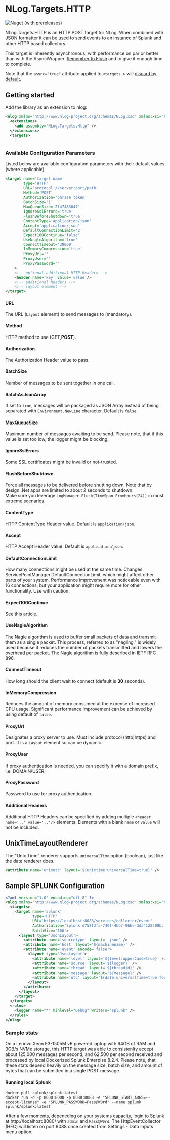 # NLog.Targets.HTTP

[![Nuget (with prereleases)](https://img.shields.io/nuget/vpre/NLog.Targets.HTTP)](https://www.nuget.org/packages/NLog.Targets.HTTP)

NLog.Targets.HTTP is an HTTP POST target for NLog. 
When combined with JSON formatter it can be used to send events to an 
instance of Splunk and other HTTP based collectors.

This target is inherently asynchronous, with performance on par or better than with the AsyncWrapper. [Remember to Flush](https://github.com/NLog/NLog/wiki/Tutorial#5-remember-to-flush) and to give it enough time to complete. 

Note that the `async="true"` attribute applied to `<targets >` will [discard by default](https://github.com/NLog/NLog/wiki/AsyncWrapper-target#async-attribute-will-discard-by-default).

## Getting started
Add the library as an extension to nlog:

```xml
<nlog xmlns="http://www.nlog-project.org/schemas/NLog.xsd" xmlns:xsi="http://www.w3.org/2001/XMLSchema-instance" >
  <extensions>
    <add assembly="NLog.Targets.Http" />
  </extensions>
  <targets>
    ...
```

### Available Configuration Parameters
Listed below are available configuration parameters with their default values (where applicable)
```xml
<target name='target name' 
        type='HTTP' 
        URL='protocol://server:port/path'
        Method='POST'
        Authorization='phrase token' 
        BatchSize='1'
        MaxQueueSize='2147483647'
        IgnoreSslErrors='true'
        FlushBeforeShutdown='true'
        ContentType='application/json'
        Accept='application/json'
        DefaultConnectionLimit='2'
        Expect100Continue='false'
        UseNagleAlgorithm='true'
        ConnectTimeout='30000' 
        InMemoryCompression='true'
        ProxyUrl=''
        ProxyUser=''
        ProxyPassword=''
    >
    <!-- optional additional HTTP Headers -->
    <header name='key' value='value'/>
    <!-- additional headers -->
    <!-- layout element -->
</target>
```

#### URL
The URL (`Layout` element) to send messages to (mandatory).

#### Method
HTTP method to use (GET,__POST__).

#### Authorization
The Authorization Header value to pass.

#### BatchSize
Number of messages to be sent together in one call.

#### BatchAsJsonArray
If set to `true`, messages will be packaged as JSON Array instead of being
separated with `Environment.NewLine` character. Default is `false`.

#### MaxQueueSize
Maximum number of messages awaiting to be send. Please note, that if this value is set too low, the logger might be blocking.

#### IgnoreSslErrors
Some SSL certificates might be invalid or not-trusted.

#### FlushBeforeShutdown
Force all messages to be delivered before shutting down. Note  that by design .Net apps are limited to about 2 seconds to shutdown.  
Make sure you leverage `LogManager.Flush(TimeSpan.FromHours(24))` in most extreme scenarios. 

#### ContentType
HTTP ContentType Header value. Default is `application/json`.

#### Accept
HTTP Accept Header value. Default is `application/json`.

#### DefaultConnectionLimit
How many connections might be used at the same time. Changes ServicePointManager.DefaultConnectionLimit, which might affect other parts of your system. 
Performance improvement was noticeable even with 16 connections, but your application might require more for other functionality. Use with caution.

#### Expect100Continue
See [this article](https://docs.microsoft.com/en-us/dotnet/api/system.net.servicepointmanager.expect100continue?view=netframework-4.8).

#### UseNagleAlgorithm 
The Nagle algorithm is used to buffer small packets of data and transmit them as a single packet. This process, referred to as "nagling," is widely used 
because it reduces the number of packets transmitted and lowers the overhead per packet. The Nagle algorithm is fully described in IETF RFC 896.

#### ConnectTimeout
How long should the client wait to connect (default is __30__ seconds).

#### InMemoryCompression
Reduces the amount of memory consumed at the expense of increased CPU usage. Significant performance improvement can be achieved by using default of `false`. 

#### ProxyUrl
Designates a proxy server to use. Must include protocol (http|https) and port. 
It is a `Layout` element so can be dynamic.

#### ProxyUser
If proxy authentication is needed, you can specify it with a domain prefix, i.e. DOMAIN\USER.

#### ProxyPassword
Password to use for proxy authentication.

#### Additional Headers
Additional HTTP Headers can be specified by adding multiple `<header name='..' value='..'/>` elements. 
Elements with a blank `name` or `value` will not be included.

## UnixTimeLayoutRenderer
The "Unix Time" renderer supports `universalTime` option (boolean), just like the date renderer does.
```xml
<attribute name='unixutc' layout='${unixtime:universalTime=true}' />
```

## Sample SPLUNK Configuration

```xml
<?xml version="1.0" encoding="utf-8" ?>
<nlog xmlns="http://www.nlog-project.org/schemas/NLog.xsd" xmlns:xsi="http://www.w3.org/2001/XMLSchema-instance" >
  <targets>
    <target name='splunk' 
            type='HTTP' 
            URL='https://localhost:8088/services/collector/event'
            Authorization='Splunk d758f3fa-740f-4bb7-96be-3da4128708bc' 
            BatchSize='100'>
      <layout type='JsonLayout'>
        <attribute name='sourcetype' layout='_json' />
        <attribute name='host' layout='${machinename}' />
        <attribute name='event' encode='false'>
          <layout type='JsonLayout'>
            <attribute name='level' layout='${level:upperCase=true}' />
            <attribute name='source' layout='${logger}' />
            <attribute name='thread' layout='${threadid}' />
            <attribute name='message' layout='${message}' />
            <attribute name='utc' layout='${date:universalTime=true:format=yyyy-MM-dd HH\:mm\:ss.fff}' />
          </layout>
        </attribute>
      </layout>
    </target>
  </targets>
  <rules>
    <logger name="*" minlevel="Debug" writeTo="splunk" />
  </rules>
</nlog>
```


### Sample stats
On a Lenovo Xeon E3-1505M v6 powered laptop with 64GB of RAM and 3GB/s NVMe storage, 
this HTTP target was able to consistenlty accept about 125,000 messages per second, 
and 62,500 per second received and processed by local Dockerized Splunk Enterpise 8.2.4. 
Please note, that these stats depend heavily on the message size, batch size, and amount of bytes
that can be submitted in a single POST message. 

#### Running local Splunk

```shell
docker pull splunk/splunk:latest
docker run -d -p 8000:8000 -p 8088:8088 -e "SPLUNK_START_ARGS=--accept-license" -e "SPLUNK_PASSWORD=Pass@W0rd" --name splunk splunk/splunk:latest
```

After a few moments, depeneding on your systems capacity,
login to Splunk at http://localhost:8080/ with `admin` and `Pass@W0rd`. 
The HttpEventCollector (HEC) will listen on port 8088 once created from 
Settings - Data Inputs menu option.
